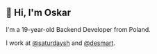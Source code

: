 ## 👋 Hi, I'm Oskar
I'm a 19-year-old Backend Developer from Poland. 

I work at [@saturdaysh](https://saturdaysheroes.dev) and [@desmart](https://desmart.com).
